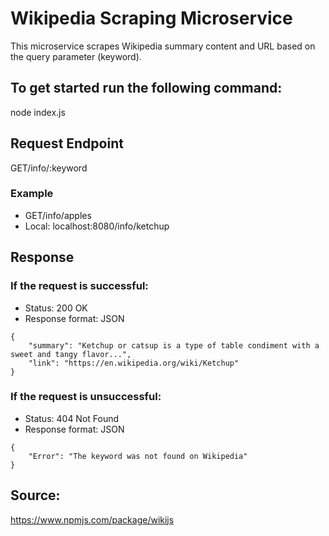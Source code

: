 # Wikipedia Scraping Microservice

This microservice scrapes Wikipedia summary content and URL based on the query parameter (keyword).

## To get started run the following command:
node index.js

## Request Endpoint
GET/info/:keyword

### Example
* GET/info/apples
* Local: localhost:8080/info/ketchup

## Response

### If the request is successful:
* Status: 200 OK
* Response format: JSON
```
{
    "summary": "Ketchup or catsup is a type of table condiment with a sweet and tangy flavor...",
    "link": "https://en.wikipedia.org/wiki/Ketchup"
}
```

### If the request is unsuccessful:
* Status: 404 Not Found
* Response format: JSON
```
{
    "Error": "The keyword was not found on Wikipedia"
}
```

## Source:
https://www.npmjs.com/package/wikijs
